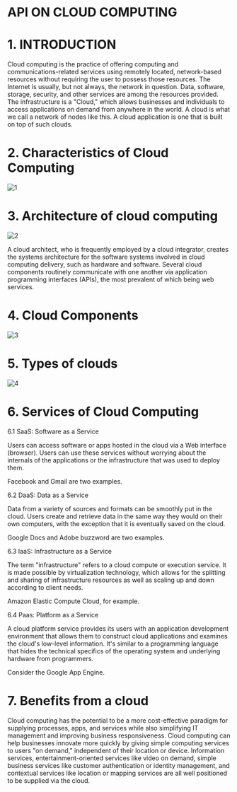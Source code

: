# **API ON CLOUD COMPUTING**

# **1.   INTRODUCTION**

Cloud computing is the practice of offering computing and communications-related services using remotely located, network-based resources without requiring the user to possess those resources. The Internet is usually, but not always, the network in question. Data, software, storage, security, and other services are among the resources provided.
The infrastructure is a "Cloud," which allows businesses and individuals to access applications on demand from anywhere in the world.
A cloud is what we call a network of nodes like this. A cloud application is one that is built on top of such clouds.

# **2.	Characteristics of Cloud Computing**

![1](https://user-images.githubusercontent.com/107342227/173406052-decb1dd9-4823-46b7-876a-8fe26da6d5cb.png)

# **3.	 Architecture of cloud computing**

![2](https://user-images.githubusercontent.com/107342227/173816601-b707908c-97ac-4db9-a3fb-256089a1a342.png)

A cloud architect, who is frequently employed by a cloud integrator, creates the systems architecture for the software systems involved in cloud computing delivery, such as hardware and software. Several cloud components routinely communicate with one another via application programming interfaces (APIs), the most prevalent of which being web services.

# **4.	Cloud Components**

![3](https://user-images.githubusercontent.com/107342227/173817493-9f93e85e-0c83-4583-9feb-8a2df7370790.png)

#  **5.	Types of clouds**

![4](https://user-images.githubusercontent.com/107342227/173817834-fb5d4d1f-23e6-44ed-8f68-fed0181ff412.png)


# **6.	Services of Cloud Computing**

6.1  SaaS: Software as a Service

Users can access software or apps hosted in the cloud via a Web interface (browser). Users can use these services without worrying about the internals of the applications or the infrastructure that was used to deploy them.

Facebook and Gmail are two examples.

6.2	DaaS: Data as a Service

Data from a variety of sources and formats can be smoothly put in the cloud. Users create and retrieve data in the same way they would on their own computers, with the exception that it is eventually saved on the cloud.

Google Docs and Adobe buzzword are two examples.

6.3	IaaS: Infrastructure as a Service


The term "infrastructure" refers to a cloud compute or execution service. It is made possible by virtualization technology, which allows for the splitting and sharing of infrastructure resources as well as scaling up and down according to client needs.

Amazon Elastic Compute Cloud, for example.

6.4	Paas: Platform as a Service


A cloud platform service provides its users with an application development environment that allows them to construct cloud applications and examines the cloud's low-level information. It's similar to a programming language that hides the technical specifics of the operating system and underlying hardware from programmers.

Consider the Google App Engine.

# **7.	Benefits from a cloud**

Cloud computing has the potential to be a more cost-effective paradigm for supplying processes, apps, and services while also simplifying IT management and improving business responsiveness.
Cloud computing can help businesses innovate more quickly by giving simple computing services to users "on demand," independent of their location or device.
Information services, entertainment-oriented services like video on demand, simple business services like customer authentication or identity management, and contextual services like location or mapping services are all well positioned to be supplied via the cloud.



